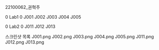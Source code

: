 22100062_권혁주

0 Lab1 0
J001
J002
J003
J004
J005

0 Lab2 0
J011
J012
J013

스크린샷 목록
J001.png
J002.png
J003.png
J004.png
J005.png
J011.png
J012.png
J013.png